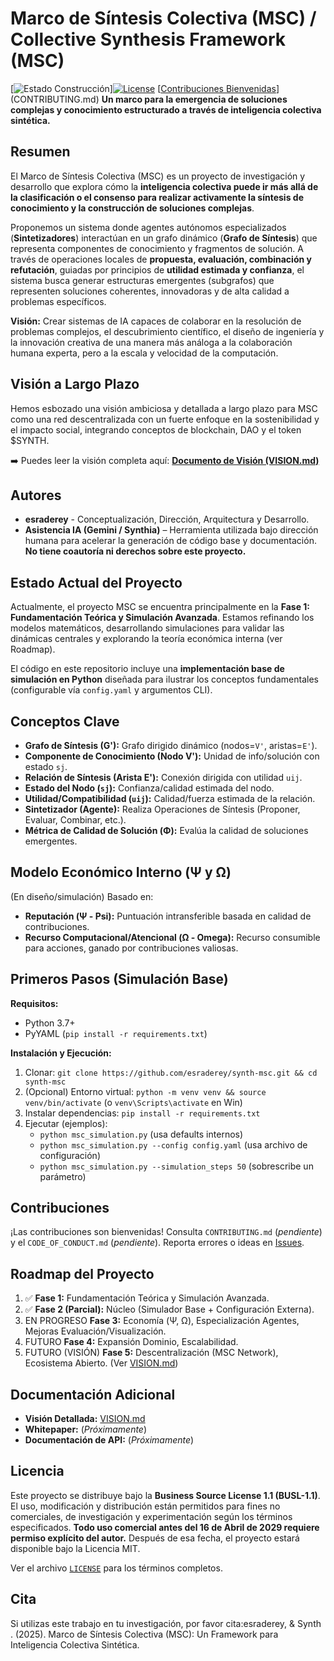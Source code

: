 # Marco de Síntesis Colectiva (MSC) / Collective Synthesis Framework (MSC)

[![Estado Construcción](https://img.shields.io/badge/build-passing-brightgreen)][![License](https://img.shields.io/badge/License-BUSL--1.1-lightgrey)](LICENSE) [[Contribuciones Bienvenidas](https://img.shields.io/badge/contributions-welcome-brightgreen.svg?style=flat)](CONTRIBUTING.md) **Un marco para la emergencia de soluciones complejas y conocimiento estructurado a través de inteligencia colectiva sintética.**

## Resumen

El Marco de Síntesis Colectiva (MSC) es un proyecto de investigación y desarrollo que explora cómo la **inteligencia colectiva puede ir más allá de la clasificación o el consenso para realizar activamente la síntesis de conocimiento y la construcción de soluciones complejas**.

Proponemos un sistema donde agentes autónomos especializados (**Sintetizadores**) interactúan en un grafo dinámico (**Grafo de Síntesis**) que representa componentes de conocimiento y fragmentos de solución. A través de operaciones locales de **propuesta, evaluación, combinación y refutación**, guiadas por principios de **utilidad estimada y confianza**, el sistema busca generar estructuras emergentes (subgrafos) que representen soluciones coherentes, innovadoras y de alta calidad a problemas específicos.

**Visión:** Crear sistemas de IA capaces de colaborar en la resolución de problemas complejos, el descubrimiento científico, el diseño de ingeniería y la innovación creativa de una manera más análoga a la colaboración humana experta, pero a la escala y velocidad de la computación.

## Visión a Largo Plazo

Hemos esbozado una visión ambiciosa y detallada a largo plazo para MSC como una red descentralizada con un fuerte enfoque en la sostenibilidad y el impacto social, integrando conceptos de blockchain, DAO y el token $SYNTH.

➡️ Puedes leer la visión completa aquí: [**Documento de Visión (VISION.md)**](VISION.md)

## Autores

* **esraderey** - Conceptualización, Dirección, Arquitectura y Desarrollo.
* **Asistencia IA (Gemini / Synthia)** – Herramienta utilizada bajo dirección humana para acelerar la generación de código base y documentación. **No tiene coautoría ni derechos sobre este proyecto.**

## Estado Actual del Proyecto

Actualmente, el proyecto MSC se encuentra principalmente en la **Fase 1: Fundamentación Teórica y Simulación Avanzada**. Estamos refinando los modelos matemáticos, desarrollando simulaciones para validar las dinámicas centrales y explorando la teoría económica interna (ver Roadmap).

El código en este repositorio incluye una **implementación base de simulación en Python** diseñada para ilustrar los conceptos fundamentales (configurable vía `config.yaml` y argumentos CLI).

## Conceptos Clave

* **Grafo de Síntesis (G'):** Grafo dirigido dinámico (nodos=`V'`, aristas=`E'`).
* **Componente de Conocimiento (Nodo V'):** Unidad de info/solución con estado `sj`.
* **Relación de Síntesis (Arista E'):** Conexión dirigida con utilidad `uij`.
* **Estado del Nodo (`sj`):** Confianza/calidad estimada del nodo.
* **Utilidad/Compatibilidad (`uij`):** Calidad/fuerza estimada de la relación.
* **Sintetizador (Agente):** Realiza Operaciones de Síntesis (Proponer, Evaluar, Combinar, etc.).
* **Métrica de Calidad de Solución (Φ):** Evalúa la calidad de soluciones emergentes.

## Modelo Económico Interno (Ψ y Ω)

(En diseño/simulación) Basado en:
* **Reputación (Ψ - Psi):** Puntuación intransferible basada en calidad de contribuciones.
* **Recurso Computacional/Atencional (Ω - Omega):** Recurso consumible para acciones, ganado por contribuciones valiosas.

## Primeros Pasos (Simulación Base)

**Requisitos:**
* Python 3.7+
* PyYAML (`pip install -r requirements.txt`)

**Instalación y Ejecución:**

1.  Clonar: `git clone https://github.com/esraderey/synth-msc.git && cd synth-msc`
2.  (Opcional) Entorno virtual: `python -m venv venv && source venv/bin/activate` (o `venv\Scripts\activate` en Win)
3.  Instalar dependencias: `pip install -r requirements.txt`
4.  Ejecutar (ejemplos):
    * `python msc_simulation.py` (usa defaults internos)
    * `python msc_simulation.py --config config.yaml` (usa archivo de configuración)
    * `python msc_simulation.py --simulation_steps 50` (sobrescribe un parámetro)

## Contribuciones

¡Las contribuciones son bienvenidas! Consulta `CONTRIBUTING.md` (*pendiente*) y el `CODE_OF_CONDUCT.md` (*pendiente*). Reporta errores o ideas en [Issues](https://github.com/esraderey/synth-msc/issues).

## Roadmap del Proyecto

1.  ✅ **Fase 1:** Fundamentación Teórica y Simulación Avanzada.
2.   ✅ **Fase 2 (Parcial):** Núcleo (Simulador Base + Configuración Externa).
3.   EN PROGRESO **Fase 3:** Economía (Ψ, Ω), Especialización Agentes, Mejoras Evaluación/Visualización.
4.   FUTURO **Fase 4:** Expansión Dominio, Escalabilidad.
5.   FUTURO (VISIÓN) **Fase 5:** Descentralización (MSC Network), Ecosistema Abierto. (Ver [VISION.md](VISION.md))

## Documentación Adicional

* **Visión Detallada:** [VISION.md](VISION.md)
* **Whitepaper:** (*Próximamente*)
* **Documentación de API:** (*Próximamente*)

## Licencia

Este proyecto se distribuye bajo la **Business Source License 1.1 (BUSL-1.1)**.
El uso, modificación y distribución están permitidos para fines no comerciales, de investigación y experimentación según los términos especificados.
**Todo uso comercial antes del 16 de Abril de 2029 requiere permiso explícito del autor.** Después de esa fecha, el proyecto estará disponible bajo la Licencia MIT.

Ver el archivo [`LICENSE`](LICENSE) para los términos completos.

## Cita 
Si utilizas este trabajo en tu investigación, por favor cita:esraderey, & Synth . (2025). Marco de Síntesis Colectiva (MSC): Un Framework para Inteligencia Colectiva Sintética.